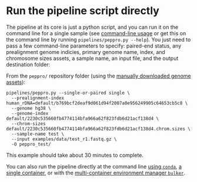# Run the pipeline script directly

The pipeline at its core is just a python script, and you can run it on the command line for a single sample (see [command-line usage](usage.md) or get this on the command line by running `pipelines/peppro.py --help`). You just need to pass a few command-line parameters to specify: paired-end status, any prealignment genome indicies, primary genome name, index, and chromosome sizes assets, a sample name, an input file, and the output destination folder:

From the `peppro/` repository folder (using the [manually downloaded genome assets](assets.md#example-using-manually-managed-assets)):
```console
pipelines/peppro.py --single-or-paired single \
  --prealignment-index human_rDNA=default/b769bcf2deaf9d061d94f2007a0e956249905c64653cb5c8 \
  --genome hg38 \
  --genome-index default/2230c535660fb4774114bfa966a62f823fdb6d21acf138d4 \
  --chrom-sizes default/2230c535660fb4774114bfa966a62f823fdb6d21acf138d4.chrom.sizes \
  --sample-name test \
  --input examples/data/test_r1.fastq.gz \
  -O peppro_test/
```

This example should take about 30 minutes to complete.  

You can also run the pipeline directly at the command line [using `conda`](run-conda.md#7b-run-the-pipeline-at-the-command-line), [a single container](run-container.md), or with the [multi-container environment manager `bulker`](run-bulker.md#7b-run-the-pipeline-at-the-command-line).